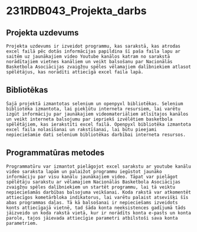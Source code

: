 # 231RDB043_Projekta_darbs
## Projekta uzdevums
    Projekta uzdevums ir izveidot programmu, kas sarakstā, kas atrodas excel failā pēc dotās informācijas papildina šī paša faila lapu ar saitēm uz jaunākajiem video Youtube kanālos katram no sarakstā norādītajiem vietnes kanāliem un veikt balsošanu par Nacionālās Basketbola Asociācijas zvaigžņu spēles vēlamajiem dalībniekiem atlasot spēlētājus, kas norādīti attiecīgā excel faila lapā.

## Bibliotēkas
    Šajā projektā izmantotas selenium un openpyxl bibliotēkas. Selenium bibliotēka izmantota, lai piekļūtu interneta resursiem, lai varētu izgūt informāciju par jaunākajiem videomateriāliem atlsītajos kanālos un veikt interneta balsojumu par iepriekš izvēlētiem basketbola spēlētājiem, kas ierakstīti excel failā. Openpyxl bibliotēka izmantota excel faila nolasīšanai un rakstīšanai, lai būtu pieejami nepieciešamie dati selenium bibliotēkas darbībai interneta resursos.

## Programmatūras metodes
    Programmatūru var izmantot pielāgojot excel sarakstu ar youtube kanālu video saraksta lapām un palaižot programmu iegūstot jaunāko informāciju par visu kanālu jaunākajiem video. Tāpat var pielāgot spēlētāju sarakstu ar vēlamajiem Nacionālās Basketbola Asociācijas zvaigžņu spēles dalībniekiem un startēt programmu, lai tā veiktu nepieciešamās darbības balsojuma veikšanai. Koda rakstā var atkomentēt attiecīgos kometārbloka indikatorus, lai varētu palaist atsevišķi šīs abas programmas daļas. Tā kā balsošanai ir nepieciešams izveidots konts attiecīgajā vietnē, tad šāda konta neeksistences gadījumā tāds jāizveido un koda rakstā vietā, kur ir norādīts konta e-pasts un konta parole, tajos jāievada attiecīgie parametri atbilstoši sava konta parametriem.